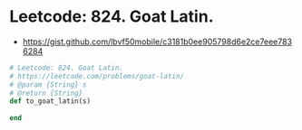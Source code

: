# Leetcode: 824. Goat Latin.

- https://gist.github.com/lbvf50mobile/c3181b0ee905798d6e2ce7eee7836284

```Ruby
# Leetcode: 824. Goat Latin.
# https://leetcode.com/problems/goat-latin/
# @param {String} s
# @return {String}
def to_goat_latin(s)
    
end
```